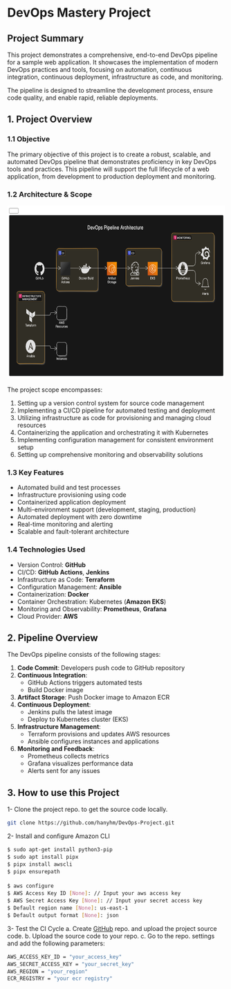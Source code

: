 # DevOps Mastery Project

## Project Summary

This project demonstrates a comprehensive, end-to-end DevOps pipeline for a sample web application.
It showcases the implementation of modern DevOps practices and tools, focusing on automation,
continuous integration, continuous deployment, infrastructure as code, and monitoring.

The pipeline is designed to streamline the development process, ensure code quality, 
and enable rapid, reliable deployments.

## 1. Project Overview

### 1.1 Objective

The primary objective of this project is to create a robust, scalable, 
and automated DevOps pipeline that demonstrates proficiency in key DevOps tools and practices.
This pipeline will support the full lifecycle of a web application, 
from development to production deployment and monitoring.

### 1.2 Architecture & Scope 

<img src="./diagram.png" alt="Project Diagram" width="700" height="400">

The project scope encompasses:

1. Setting up a version control system for source code management
2. Implementing a CI/CD pipeline for automated testing and deployment
3. Utilizing infrastructure as code for provisioning and managing cloud resources
4. Containerizing the application and orchestrating it with Kubernetes
5. Implementing configuration management for consistent environment setup
6. Setting up comprehensive monitoring and observability solutions

### 1.3 Key Features

- Automated build and test processes
- Infrastructure provisioning using code
- Containerized application deployment
- Multi-environment support (development, staging, production)
- Automated deployment with zero downtime
- Real-time monitoring and alerting
- Scalable and fault-tolerant architecture

### 1.4 Technologies Used

- Version Control: **GitHub**
- CI/CD: **GitHub Actions**, **Jenkins**
- Infrastructure as Code: **Terraform**
- Configuration Management: **Ansible**
- Containerization: **Docker**
- Container Orchestration: Kubernetes (**Amazon EKS**)
- Monitoring and Observability: **Prometheus**, **Grafana**
- Cloud Provider: **AWS**

## 2. Pipeline Overview

The DevOps pipeline consists of the following stages:

1. **Code Commit**: Developers push code to GitHub repository
2. **Continuous Integration**: 
   - GitHub Actions triggers automated tests
   - Build Docker image
3. **Artifact Storage**: Push Docker image to Amazon ECR
4. **Continuous Deployment**:
   - Jenkins pulls the latest image
   - Deploy to Kubernetes cluster (EKS)
5. **Infrastructure Management**:
   - Terraform provisions and updates AWS resources
   - Ansible configures instances and applications
6. **Monitoring and Feedback**:
   - Prometheus collects metrics
   - Grafana visualizes performance data
   - Alerts sent for any issues

## 3. How to use this Project

1- Clone the project repo. to get the source code locally.

```sh
git clone https://github.com/hanyhm/DevOps-Project.git
```

2- Install and configure Amazon CLI

```bash
$ sudo apt-get install python3-pip
$ sudo apt install pipx
$ pipx install awscli
$ pipx ensurepath

$ aws configure
$ AWS Access Key ID [None]: // Input your aws access key
$ AWS Secret Access Key [None]: // Input your secret access key
$ Default region name [None]: us-east-1
$ Default output format [None]: json
```

3- Test the CI Cycle
   a. Create <a href="https://github.com">GitHub</a> repo. and upload the project source code.
   b. Upload the source code to your repo.
   c. Go to the repo. settings and add the following parameters:

```bash
AWS_ACCESS_KEY_ID = "your_access_key"
AWS_SECRET_ACCESS_KEY = "your_secret_key"
AWS_REGION = "your_region"
ECR_REGISTRY = "your ecr registry"
```







